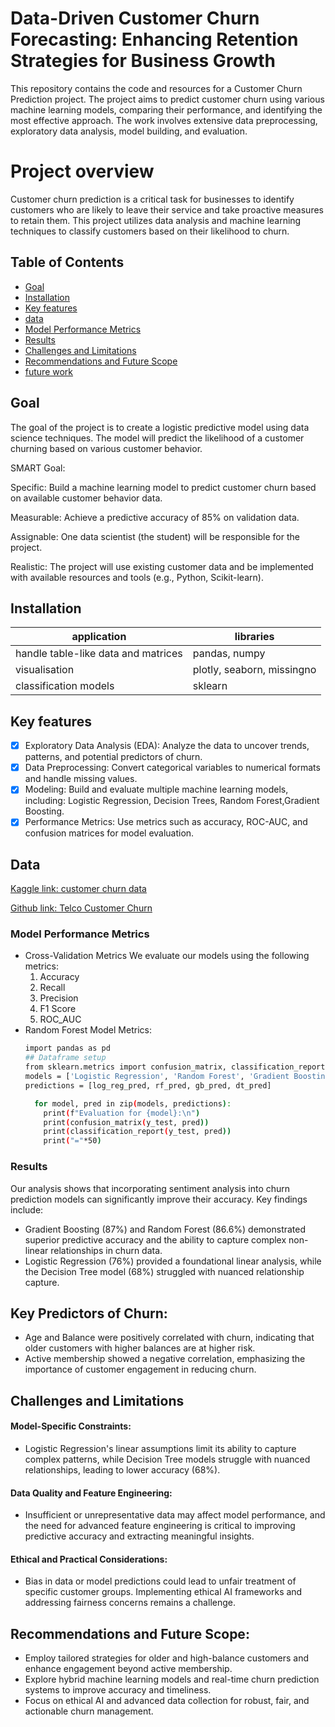 # Data-Driven Customer Churn Forecasting: Enhancing Retention Strategies for Business Growth

This repository contains the code and resources for a Customer Churn Prediction project. The project aims to predict customer churn using various machine learning models, comparing their performance, and identifying the most effective approach. The work involves extensive data preprocessing, exploratory data analysis, model building, and evaluation.
# Project overview
Customer churn prediction is a critical task for businesses to identify customers who are likely to leave their service and take proactive measures to retain them. This project utilizes data analysis and machine learning techniques to classify customers based on their likelihood to churn.
## Table of Contents
- [Goal](#goal)
- [Installation](#installation)
- [Key features](#Keyfeatures)
- [data](#data)
- [Model Performance Metrics](modelperformancemetrics)
- [Results](#results)
- [Challenges and Limitations](#ChallengesandLimitations)
- [Recommendations and Future Scope](#RecommendationsandFutureScope)
- [future work](#futurework)

## Goal
The goal of the project is to create a logistic predictive model using data science techniques. The model will predict the likelihood of a customer churning based on various customer behavior. 

SMART Goal: 

Specific: Build a machine learning model to predict customer churn based on available customer behavior data. 

Measurable: Achieve a predictive accuracy of 85% on validation data. 

Assignable: One data scientist (the student) will be responsible for the project. 

Realistic: The project will use existing customer data and be implemented with available resources and tools (e.g., Python, Scikit-learn). 

## Installation
**application** | **libraries**
--- | --- 
handle table-like data and matrices | pandas, numpy 
visualisation | plotly, seaborn, missingno 
classification models | sklearn

## Key features

* [x] Exploratory Data Analysis (EDA): Analyze the data to uncover trends, patterns, and potential predictors of churn.
* [x] Data Preprocessing: Convert categorical variables to numerical formats and handle missing values.
* [x] Modeling: Build and evaluate multiple machine learning models, including:
   Logistic Regression,
   Decision Trees,
   Random Forest,Gradient Boosting.
* [x] Performance Metrics: Use metrics such as accuracy, ROC-AUC, and confusion matrices for model evaluation.
## Data
[Kaggle link: customer churn data](https://www.kaggle.com/datasets/anandshaw2001/customer-churn-dataset)

[Github link: Telco Customer Churn](https://github.com/Boppana-vyshnavi/Boppana-vyshnavi/blob/main/Churn_.csv)

### Model Performance Metrics
- Cross-Validation Metrics
  We evaluate our models using the following metrics:
  1. Accuracy
  2. Recall
  3. Precision
  4. F1 Score
  5. ROC_AUC
- Random Forest Model Metrics:
  ``` sh
  import pandas as pd
  ## Dataframe setup
  from sklearn.metrics import confusion_matrix, classification_report
  models = ['Logistic Regression', 'Random Forest', 'Gradient Boosting', 'Decision Tree']
  predictions = [log_reg_pred, rf_pred, gb_pred, dt_pred]

    for model, pred in zip(models, predictions):
      print(f"Evaluation for {model}:\n")
      print(confusion_matrix(y_test, pred))
      print(classification_report(y_test, pred))
      print("="*50)
  ```
### Results
Our analysis shows that incorporating sentiment analysis into churn prediction models can significantly improve their accuracy. Key findings include:

* Gradient Boosting (87%) and Random Forest (86.6%) demonstrated superior predictive accuracy and the ability to capture complex non-linear relationships in churn data.
* Logistic Regression (76%) provided a foundational linear analysis, while the Decision Tree model (68%) struggled with nuanced relationship capture.
 ## Key Predictors of Churn:

* Age and Balance were positively correlated with churn, indicating that older customers with higher balances are at higher risk.
* Active membership showed a negative correlation, emphasizing the importance of customer engagement in reducing churn.

## Challenges and Limitations

#### Model-Specific Constraints:

* Logistic Regression's linear assumptions limit its ability to capture complex patterns, while Decision Tree models struggle with nuanced relationships, leading to lower accuracy (68%).
 #### Data Quality and Feature Engineering:

* Insufficient or unrepresentative data may affect model performance, and the need for advanced feature engineering is critical to improving predictive accuracy and extracting meaningful insights.
#### Ethical and Practical Considerations:

* Bias in data or model predictions could lead to unfair treatment of specific customer groups. Implementing ethical AI frameworks and addressing fairness concerns remains a challenge.







## Recommendations and Future Scope:

* Employ tailored strategies for older and high-balance customers and enhance engagement beyond active membership.
* Explore hybrid machine learning models and real-time churn prediction systems to improve accuracy and timeliness.
* Focus on ethical AI and advanced data collection for robust, fair, and actionable churn management.

